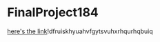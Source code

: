# FinalProject184
[here's the link](https://rstudio.aws.science.psu.edu/s/1d2c5b837812f70248147/files/data/FinalProject184/Final%20project.nb.html)!dfruiskhyuahvfgytsvuhxrhqurhqbuiq